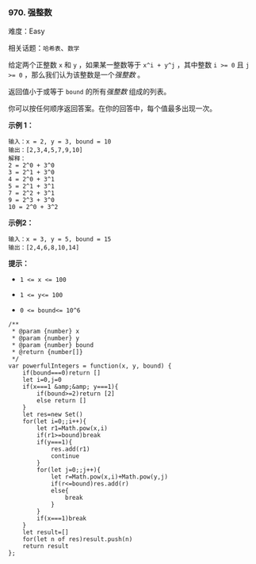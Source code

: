 ### 970. 强整数

难度：Easy

相关话题：`哈希表`、`数学`

给定两个正整数  `x`  和  `y` ，如果某一整数等于  `x^i + y^j` ，其中整数 `i >= 0`  且 `j >= 0` ，那么我们认为该整数是一个*强整数* 。



返回值小于或等于 `bound` 的所有*强整数* 组成的列表。



你可以按任何顺序返回答案。在你的回答中，每个值最多出现一次。







**示例 1：** 



```
输入：x = 2, y = 3, bound = 10
输出：[2,3,4,5,7,9,10]
解释：
2 = 2^0 + 3^0
3 = 2^1 + 3^0
4 = 2^0 + 3^1
5 = 2^1 + 3^1
7 = 2^2 + 3^1
9 = 2^3 + 3^0
10 = 2^0 + 3^2
```


**示例2：** 



```
输入：x = 3, y = 5, bound = 15
输出：[2,4,6,8,10,14]
```






**提示：** 




* `1 <= x <= 100`

* `1 <= y<= 100`

* `0 <= bound<= 10^6`




```
/**
 * @param {number} x
 * @param {number} y
 * @param {number} bound
 * @return {number[]}
 */
var powerfulIntegers = function(x, y, bound) {
    if(bound===0)return []
    let i=0,j=0
    if(x===1 &amp;&amp; y===1){
        if(bound>=2)return [2]
        else return []
    }
    let res=new Set()
    for(let i=0;;i++){
        let r1=Math.pow(x,i)
        if(r1>=bound)break
        if(y===1){
            res.add(r1)
            continue
        }
        for(let j=0;;j++){
            let r=Math.pow(x,i)+Math.pow(y,j)
            if(r<=bound)res.add(r)
            else{
                break
            }
        }
        if(x===1)break
    }
    let result=[]
    for(let n of res)result.push(n)
    return result
};
```

